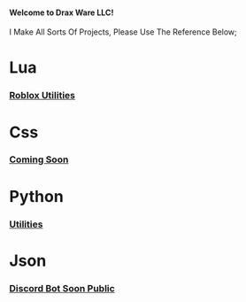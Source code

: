 #### Welcome to Drax Ware LLC!

I Make All Sorts Of Projects, Please Use The Reference Below;

# Lua
### [Roblox Utilities](Lua)

# Css
### [Coming Soon]()

# Python
### [Utilities](Python)

# Json
### [Discord Bot Soon Public]()
